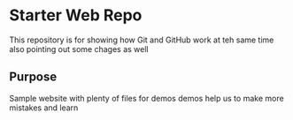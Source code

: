 # Starter Web Repo

This repository is for showing how Git and GitHub work
at teh same time also pointing out some chages as well

## Purpose

Sample website with plenty of files for demos
demos help us to make more mistakes and learn
